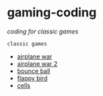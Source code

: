 # gaming-coding
*coding for classic games*

`classic games`
* [airplane war](/airplane_war)
* [airplane war 2](/airplane_war_2)
* [bounce ball](/bounce_ball)
* [flappy bird](/flappy_bird)
* [cells](/cells) 
